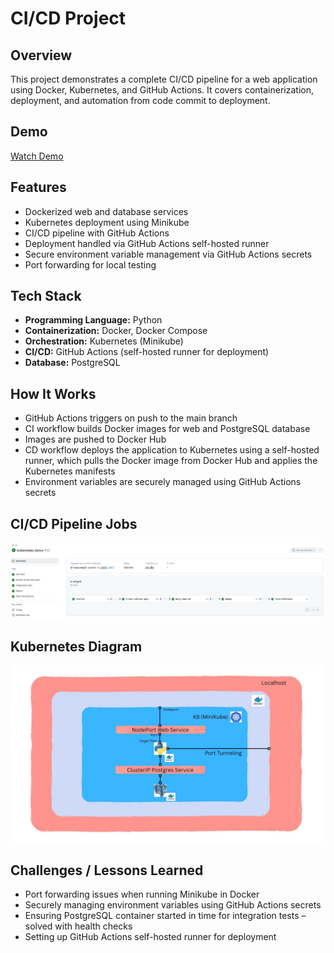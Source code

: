 # CI/CD Project

## Overview
This project demonstrates a complete CI/CD pipeline for a web application using Docker, Kubernetes, and GitHub Actions. It covers containerization, deployment, and automation from code commit to deployment.

## Demo
[Watch Demo](demo/CICD_Demo.mp4)

## Features
- Dockerized web and database services
- Kubernetes deployment using Minikube
- CI/CD pipeline with GitHub Actions
- Deployment handled via GitHub Actions self-hosted runner
- Secure environment variable management via GitHub Actions secrets
- Port forwarding for local testing

## Tech Stack
- **Programming Language:** Python
- **Containerization:** Docker, Docker Compose
- **Orchestration:** Kubernetes (Minikube)
- **CI/CD:** GitHub Actions (self-hosted runner for deployment)
- **Database:** PostgreSQL

## How It Works
- GitHub Actions triggers on push to the main branch
- CI workflow builds Docker images for web and PostgreSQL database
- Images are pushed to Docker Hub
- CD workflow deploys the application to Kubernetes using a self-hosted runner, which pulls the Docker image from Docker Hub and applies the Kubernetes manifests
- Environment variables are securely managed using GitHub Actions secrets

## CI/CD Pipeline Jobs
![CI/CD Pipeline](demo/CICD_image.png)

## Kubernetes Diagram
![Kubernetes Diagram](demo/kubernetes_diagram.jpg)

## Challenges / Lessons Learned
- Port forwarding issues when running Minikube in Docker
- Securely managing environment variables using GitHub Actions secrets
- Ensuring PostgreSQL container started in time for integration tests – solved with health checks
- Setting up GitHub Actions self-hosted runner for deployment


